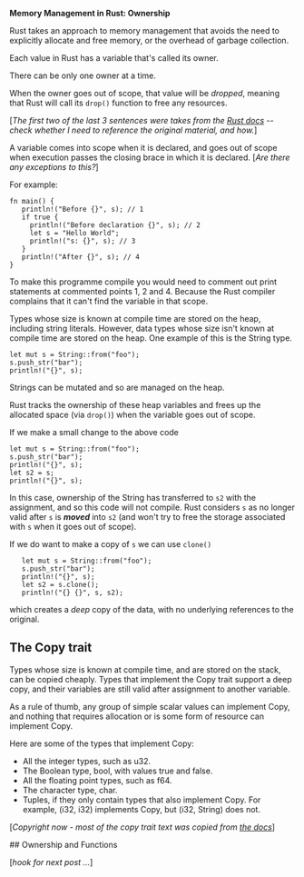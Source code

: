 **Memory Management in Rust: Ownership**

Rust takes an approach to memory management that avoids the need to explicitly allocate and free memory, or the overhead of garbage collection.

Each value in Rust has a variable that's called its owner.

There can be only one owner at a time.

When the owner goes out of scope, that value will be _dropped_, meaning that Rust will call its `drop()` function to free any resources.

[_The first two of the last 3 sentences were takes from the [Rust docs](https://doc.rust-lang.org/book/ch04-01-what-is-ownership.html) -- check whether I need to reference the original material, and how._]

A variable comes into scope when it is declared, and goes out of scope when execution passes the closing brace in which it is declared. [_Are there any exceptions to this?_]

For example:

```
fn main() {
   println!("Before {}", s); // 1
   if true {
     println!("Before declaration {}", s); // 2
     let s = "Hello World";
     println!("s: {}", s); // 3
   }
   println!("After {}", s); // 4
}
```

To make this programme compile you would need to comment out print statements at commented points 1, 2 and 4. Because the Rust compiler complains that it can't find the variable in that scope.

Types whose size is known at compile time are stored on the heap, including string literals. However, data types whose size isn't known at compile time are stored on the heap. One example of this is the String type.

```
let mut s = String::from("foo");
s.push_str("bar");
println!("{}", s);
```

Strings can be mutated and so are managed on the heap.

Rust tracks the ownership of these heap variables and frees up the allocated space (via `drop()`) when the variable goes out of scope.

If we make a small change to the above code

```
let mut s = String::from("foo");
s.push_str("bar");
println!("{}", s);
let s2 = s;
println!("{}", s);
``` 

In this case, ownership of the String has transferred to `s2` with the assignment, and so this code will not compile. Rust considers `s` as no longer valid after `s` is ***moved*** into `s2` (and won't try to free the storage associated with `s` when it goes out of scope).

If we do want to make a copy of `s` we can use `clone()`

```
   let mut s = String::from("foo");
   s.push_str("bar");
   println!("{}", s);
   let s2 = s.clone();
   println!("{} {}", s, s2);
```

which creates a _deep_ copy of the data, with no underlying references to the original.

## The Copy trait

Types whose size is known at compile time, and are stored on the stack, can be copied cheaply. Types that implement the Copy trait support a deep copy, and their variables are still valid after assignment to another variable.

As a rule of thumb, any group of simple scalar values can implement Copy, and nothing that requires allocation or is some form of resource can implement Copy. 

Here are some of the types that implement Copy:

* All the integer types, such as u32.
* The Boolean type, bool, with values true and false.
* All the floating point types, such as f64.
* The character type, char.
* Tuples, if they only contain types that also implement Copy. For example, (i32, i32) implements Copy, but (i32, String) does not.

[_Copyright now - most of the copy trait text was copied from [the docs](https://doc.rust-lang.org/book/ch04-01-what-is-ownership.html)_]

## Ownership and Functions

[_hook for next post ..._]


